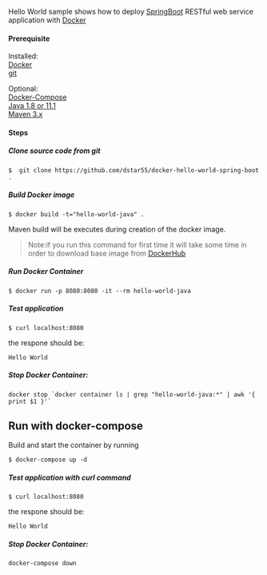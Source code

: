 Hello World sample shows how to deploy [SpringBoot](http://projects.spring.io/spring-boot/) RESTful web service application with [Docker](https://www.docker.com/)

#### Prerequisite

Installed:   
[Docker](https://www.docker.com/)   
[git](https://www.digitalocean.com/community/tutorials/how-to-contribute-to-open-source-getting-started-with-git)   

Optional:   
[Docker-Compose](https://docs.docker.com/compose/install/)   
[Java 1.8 or 11.1](https://www.oracle.com/technetwork/java/javase/overview/index.html)   
[Maven 3.x](https://maven.apache.org/install.html)

#### Steps

##### Clone source code from git
```
$  git clone https://github.com/dstar55/docker-hello-world-spring-boot .
```

##### Build Docker image
```
$ docker build -t="hello-world-java" .
```
Maven build will be executes during creation of the docker image.

>Note:if you run this command for first time it will take some time in order to download base image from [DockerHub](https://hub.docker.com/)

##### Run Docker Container
```
$ docker run -p 8080:8080 -it --rm hello-world-java
```

##### Test application

```
$ curl localhost:8080
```

the respone should be:
```
Hello World
```

#####  Stop Docker Container:
```
docker stop `docker container ls | grep "hello-world-java:*" | awk '{ print $1 }'`
```

## Run with docker-compose 

Build and start the container by running 

```
$ docker-compose up -d 
```

##### Test application with ***curl*** command

```
$ curl localhost:8080
```

the respone should be:
```
Hello World
```

##### Stop Docker Container:
```
docker-compose down
```


